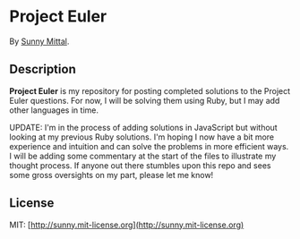 # Project Euler

By [Sunny Mittal](http://www.sunnymittal.com).

## Description

**Project Euler** is my repository for posting completed solutions to the Project Euler questions. For now, I will be solving them using Ruby, but I may add other languages in time.

UPDATE: I'm in the process of adding solutions in JavaScript but without looking at my previous Ruby solutions. I'm hoping I now have a bit more experience and intuition and can solve the problems in more efficient ways. I will be adding some commentary at the start of the files to illustrate my thought process. If anyone out there stumbles upon this repo and sees some gross oversights on my part, please let me know!

## License
MIT: [http://sunny.mit-license.org](http://sunny.mit-license.org)
